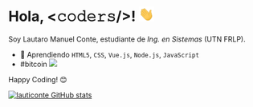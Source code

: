 # Hola, <𝚌𝚘𝚍𝚎𝚛𝚜/>! <img src="https://github.com/ABSphreak/ABSphreak/blob/master/gifs/Hi.gif" width="30px"></h2>
Soy Lautaro Manuel Conte, estudiante de *Ing. en Sistemas* (UTN FRLP).
- 🌱 Aprendiendo `HTML5`, `CSS`, `Vue.js`, `Node.js`, `JavaScript`
- #bitcoin <img src="https://abs.twimg.com/hashflags/Bitcoin_evergreen/Bitcoin_evergreen.png" width="15px">


Happy Coding! 😊

[![lauticonte GitHub stats](https://github-readme-stats.vercel.app/api?username=lauticonte)](https://github.com/lauticonte/github-readme-stats)



